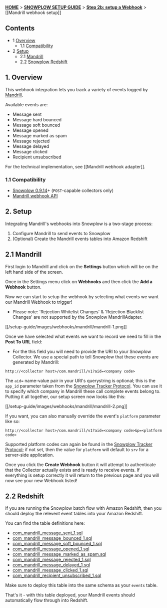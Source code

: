 <a name="top" />

[**HOME**](Home) > [**SNOWPLOW SETUP GUIDE**](Setting-up-Snowplow) > [**Step 2b: setup a Webhook**](Setting-up-a-webhook) > [[Mandrill webhook setup]]

## Contents

- 1 [Overview](#overview)
  - 1.1 [Compatibility](#compat)
- 2 [Setup](#setup)
  - 2.1 [Mandrill](#setup-mandrill)
  - 2.2 [Snowplow Redshift](#setup-redshift)

<a name="overview" />

## 1. Overview

This webhook integration lets you track a variety of events logged by [Mandrill][mandrill-website].

Available events are:

- Message sent
- Message hard bounced
- Message soft bounced
- Message opened
- Message marked as spam
- Message rejected
- Message delayed
- Message clicked
- Recipient unsubscribed

For the technical implementation, see [[Mandrill webhook adapter]].

<a name="compat" />

### 1.1 Compatibility

* [Snowplow 0.9.14][snowplow-0.9.14]+ (`POST`-capable collectors only)
* [Mandrill webhook API][mandrill-webhooks]

<a name="setup" />

## 2. Setup

Integrating Mandrill's webhooks into Snowplow is a two-stage process:

1. Configure Mandrill to send events to Snowplow
2. (Optional) Create the Mandrill events tables into Amazon Redshift

<a name="setup-mandrill" />

## 2.1 Mandrill

First login to Mandrill and click on the **Settings** button which will be on the left hand side of the screen.

Once in the Settings menu click on **Webhooks** and then click the **Add a Webhook** button.

Now we can start to setup the webhook by selecting what events we want our Mandrill Webhook to trigger!
* Please note: 'Rejection Whitelist Changes' & 'Rejection Blacklist Changes' are not supported by the Snowplow MandrillAdapter.

[[/setup-guide/images/webhooks/mandrill/mandrill-1.png]]

Once we have selected what events we want to record we need to fill in the **Post To URL** field:
* For the this field you will need to provide the URI to your Snowplow Collector.  We use a special path to tell Snowplow that these events are generated by Mandrill:

```
http://<collector host>/com.mandrill/v1?aid=<company code>
```

The `aid=` name-value pair in your URI's querystring is optional; this is the `app_id` parameter taken from the [Snowplow Tracker Protocol][tracker-protocol]. You can use it to specify which company in Mandrill these call complete events belong to. Putting it all together, our setup screen now looks like this:

[[/setup-guide/images/webhooks/mandrill/mandrill-2.png]]

If you want, you can also manually override the event's `platform` parameter like so:

```
http://<collector host>/com.mandrill/v1?aid=<company code>&p=<platform code>
```

Supported platform codes can again be found in the [Snowplow Tracker Protocol][tracker-protocol]; if not set, then the value for `platform` will default to `srv` for a server-side application.

Once you click the **Create Webhook** button it will attempt to authenticate that the Collector actually exists and is ready to receive events.  If everything is setup correctly it will return to the previous page and you will now see your new Webhook listed!

<a name="setup-redshift" />

## 2.2 Redshift

If you are running the Snowplow batch flow with Amazon Redshift, then you should deploy the relevent event tables into your Amazon Redshift.

You can find the table definitions here:

* [com_mandrill_message_sent_1.sql][sent-sql]
* [com_mandrill_message_bounced_1.sql][bounced-sql]
* [com_mandrill_message_soft_bounced_1.sql][soft-bounced-sql]
* [com_mandrill_message_opened_1.sql][opened-sql]
* [com_mandrill_message_marked_as_spam.sql][spam-sql]
* [com_mandrill_message_rejected_1.sql][rejected-sql]
* [com_mandrill_message_delayed_1.sql][delayed-sql]
* [com_mandrill_message_clicked_1.sql][clicked-sql]
* [com_mandrill_recipient_unsubscribed_1.sql][unsub-sql]

Make sure to deploy this table into the same schema as your `events` table.

That's it - with this table deployed, your Mandrill events should automatically flow through into Redshift.

[mandrill-website]: https://mandrill.com/
[mandrill-webhooks]: http://help.mandrill.com/entries/21738186-Introduction-to-Webhooks
[snowplow-0.9.14]: https://github.com/snowplow/snowplow/releases/tag/0.9.14
[tracker-protocol]: https://github.com/snowplow/snowplow/wiki/snowplow-tracker-protocol#1-common-parameters-platform-and-event-independent

[sent-sql]: https://github.com/snowplow/snowplow/tree/master/4-storage/redshift-storage/sql/com.mandrill/message_sent_1.sql
[bounced-sql]: https://github.com/snowplow/snowplow/tree/master/4-storage/redshift-storage/sql/com.mandrill/message_bounced_1.sql
[soft-bounced-sql]: https://github.com/snowplow/snowplow/tree/master/4-storage/redshift-storage/sql/com.mandrill/message_soft_bounced_1.sql
[opened-sql]: https://github.com/snowplow/snowplow/tree/master/4-storage/redshift-storage/sql/com.mandrill/message_opened_1.sql
[spam-sql]: https://github.com/snowplow/snowplow/tree/master/4-storage/redshift-storage/sql/com.mandrill/message_marked_as_spam_1.sql
[rejected-sql]: https://github.com/snowplow/snowplow/tree/master/4-storage/redshift-storage/sql/com.mandrill/message_rejected_1.sql
[delayed-sql]: https://github.com/snowplow/snowplow/tree/master/4-storage/redshift-storage/sql/com.mandrill/message_delayed_1.sql
[clicked-sql]: https://github.com/snowplow/snowplow/tree/master/4-storage/redshift-storage/sql/com.mandrill/message_clicked_1.sql
[unsub-sql]: https://github.com/snowplow/snowplow/tree/master/4-storage/redshift-storage/sql/com.mandrill/recipient_unsubscribed_1.sql
